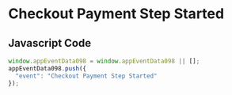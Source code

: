 # Checkout Payment Step Started

### 

## Javascript Code
```js
window.appEventData098 = window.appEventData098 || [];
appEventData098.push({
  "event": "Checkout Payment Step Started"
});
```




